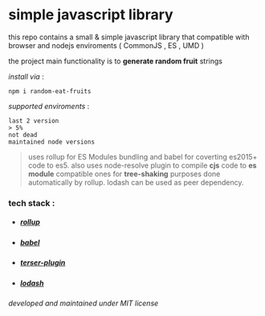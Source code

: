 # simple javascript library

this repo contains a small & simple javascript library that compatible with browser and nodejs enviroments ( CommonJS , ES , UMD )

the project main functionality is to **generate random fruit** strings

_install via_ :

```
npm i random-eat-fruits
```

_supported enviroments_ :

```
last 2 version
> 5%
not dead
maintained node versions
```

> uses rollup for ES Modules bundling and babel for coverting es2015+ code to es5.
> also uses node-resolve plugin to compile **cjs** code to **es module** compatible ones for **tree-shaking** purposes done automatically by rollup.
> lodash can be used as peer dependency.

### tech stack :

- ##### [rollup](https://rollupjs.org)
- ##### [babel](https://babeljs.io/)
- ##### [terser-plugin](https://www.npmjs.com/package/rollup-plugin-terser)
- ##### [lodash](https://lodash.com/)

_developed and maintained under MIT license_
